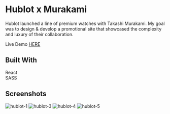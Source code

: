 # Hublot x Murakami

Hublot launched a line of premium watches with Takashi Murakami. My goal was to design & develop a promotional site that showcased the complexity and luxury of their collaboration.

Live Demo [HERE](https://hublot-murakami.vercel.app/)

## Built With

React  
SASS

## Screenshots

![hublot-1](https://github.com/JerrisonY/Hublot/assets/50745669/270bf3c2-8358-409d-986b-71d9c64b001a)
![hublot-3](https://github.com/JerrisonY/Hublot/assets/50745669/19466670-704f-4e7b-9f64-eca55545e4fa)
![hublot-4](https://github.com/JerrisonY/Hublot/assets/50745669/576d1935-2daa-4e96-ab43-bee73a6985c4)
![hublot-5](https://github.com/JerrisonY/Hublot/assets/50745669/c762ce7d-1d1b-494e-a9f0-81403ed1cc24)
